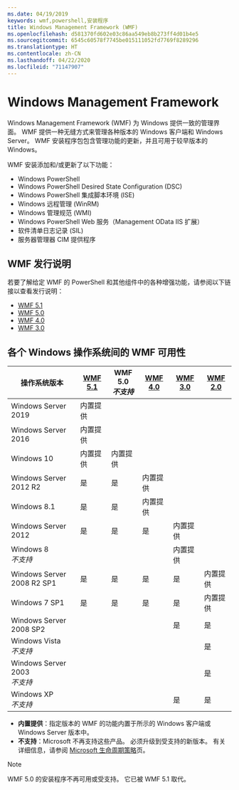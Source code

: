 ```yaml
---
ms.date: 04/19/2019
keywords: wmf,powershell,安装程序
title: Windows Management Framework (WMF)
ms.openlocfilehash: d581370fd602e03c86aa549eb8b273ff4d01b4e5
ms.sourcegitcommit: 6545c60578f7745be015111052fd7769f8289296
ms.translationtype: HT
ms.contentlocale: zh-CN
ms.lasthandoff: 04/22/2020
ms.locfileid: "71147907"
---
```

# <a name="windows-management-framework"></a>Windows Management Framework

Windows Management Framework (WMF) 为 Windows 提供一致的管理界面。 WMF 提供一种无缝方式来管理各种版本的 Windows 客户端和 Windows Server。 WMF 安装程序包包含管理功能的更新，并且可用于较早版本的 Windows。

WMF 安装添加和/或更新了以下功能：

- Windows PowerShell
- Windows PowerShell Desired State Configuration (DSC)
- Windows PowerShell 集成脚本环境 (ISE)
- Windows 远程管理 (WinRM)
- Windows 管理规范 (WMI)
- Windows PowerShell Web 服务（Management OData IIS 扩展）
- 软件清单日志记录 (SIL)
- 服务器管理器 CIM 提供程序

## <a name="wmf-release-notes"></a>WMF 发行说明

若要了解给定 WMF 的 PowerShell 和其他组件中的各种增强功能，请参阅以下链接以查看发行说明：

- [WMF 5.1](whats-new/release-notes.md#wmf-51-changes)
- [WMF 5.0](whats-new/release-notes.md#wmf-50-changes)
- [WMF 4.0](https://download.microsoft.com/download/3/D/6/3D61D262-8549-4769-A660-230B67E15B25/Windows%20Management%20Framework%204%200%20Release%20Notes.docx)
- [WMF 3.0](https://download.microsoft.com/download/E/7/6/E76850B8-DA6E-4FF5-8CCE-A24FC513FD16/WMF%203%20Release%20Notes.docx)

## <a name="wmf-availability-across-windows-operating-systems"></a>各个 Windows 操作系统间的 WMF 可用性

|        操作系统版本         | [WMF 5.1][]  | WMF 5.0<br>*不支持* | [WMF 4.0][]  | [WMF 3.0][]  | [WMF 2.0][]  |
| --------------------------------------- | ------------ | --------------------------- | ------------ | ------------ | ------------ |
| Windows Server 2019                     | 内置提供 |                             |              |              |              |
| Windows Server 2016                     | 内置提供 |                             |              |              |              |
| Windows 10                              | 内置提供 | 内置提供                |              |              |              |
| Windows Server 2012 R2                  | 是          | 是                         | 内置提供 |              |              |
| Windows 8.1                             | 是          | 是                         | 内置提供 |              |              |
| Windows Server 2012                     | 是          | 是                         | 是          | 内置提供 |              |
| Windows 8<br>*不支持*           |              |                             |              | 内置提供 |              |
| Windows Server 2008 R2 SP1              | 是          | 是                         | 是          | 是          | 内置提供 |
| Windows 7 SP1                           | 是          | 是                         | 是          | 是          | 内置提供 |
| Windows Server 2008 SP2                 |              |                             |              | 是          | 是          |
| Windows Vista<br>*不支持*       |              |                             |              |              | 是          |
| Windows Server 2003<br>*不支持* |              |                             |              |              | 是          |
| Windows XP<br>*不支持*          |              |                             |              | 是          | 是          |

- **内置提供**：指定版本的 WMF 的功能内置于所示的 Windows 客户端或 Windows Server 版本中。
- **不支持**：Microsoft 不再支持这些产品。 必须升级到受支持的新版本。 有关详细信息，请参阅 [Microsoft 生命周期策略][]页。

> [!NOTE]
> WMF 5.0 的安装程序不再可用或受支持。 它已被 WMF 5.1 取代。

[Microsoft 生命周期策略]: https://support.microsoft.com/lifecycle
[WMF 5.1]: https://aka.ms/wmf51download
[WMF 4.0]: https://aka.ms/wmf4download
[WMF 3.0]: https://aka.ms/wmf3download
[WMF 2.0]: https://aka.ms/wmf2download
